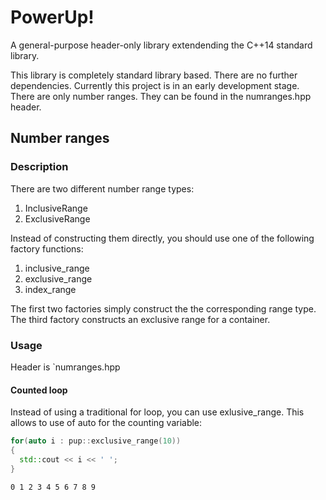 # PowerUp!
A general-purpose header-only library extendending the C++14 standard library.

This library is completely standard library based. There are no further dependencies.
Currently this project is in an early development stage. There are only number ranges.
They can be found in the numranges.hpp header.

## Number ranges

### Description

There are two different number range types:

1. InclusiveRange
2. ExclusiveRange

Instead of constructing them directly, you should use one of the following factory functions:

1. inclusive_range
2. exclusive_range
3. index_range

The first two factories simply construct the the corresponding range type. The third
factory constructs an exclusive range for a container.

### Usage

Header is `numranges.hpp

#### Counted loop
Instead of using a traditional for loop, you can use exlusive_range. This allows to use of auto for the counting variable:

```c++
for(auto i : pup::exclusive_range(10))
{
  std::cout << i << ' ';
}
```
```
0 1 2 3 4 5 6 7 8 9
```
